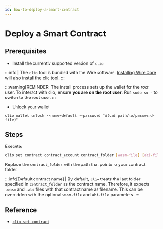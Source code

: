 ```yaml
---
id: how-to-deploy-a-smart-contract
---
```


# Deploy a Smart Contract

## Prerequisites

* Install the currently supported version of `clio`

:::info
| The `clio` tool is bundled with the Wire software. [Installing Wire Core](/docs/getting-started/install-dependencies.md) will also install the clio tool.
:::

:::warning[REMINDER]
The install process sets up the wallet for the *root* user. To interact with clio, ensure **you are on the root user**. Run `sudo su -` to switch to the root user.
:::

* Unlock your wallet

`clio wallet unlock --name=default --password "$(cat path/to/password-file)"`

## Steps

Execute:

```sh
clio set contract contract_account contract_folder [wasm-file] [abi-file]
```

Replace the `contract_folder` with the path that points to your contract folder.

:::info[Default contract name]
| By default, `clio` treats the last folder specified in `contract_folder` as the contract name. Therefore, it expects `.wasm` and `.abi` files with that contract name as filename. This can be overridden with the optional `wasm-file` and `abi-file` parameters.
:::

## Reference

* [`clio set contract`](/docs/api-reference/tooling/clio/command-reference/set/set-contract.md)
